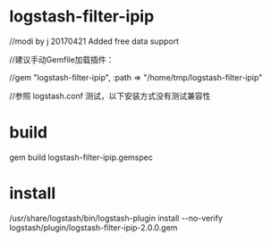 # logstash-filter-ipip     
//modi by j 20170421 Added free data support

//建议手动Gemfile加载插件：

//gem "logstash-filter-ipip", :path => "/home/tmp/logstash-filter-ipip"

//参照 logstash.conf 测试，以下安装方式没有测试兼容性

# build
gem build logstash-filter-ipip.gemspec

# install 
/usr/share/logstash/bin/logstash-plugin install --no-verify logstash/plugin/logstash-filter-ipip-2.0.0.gem


